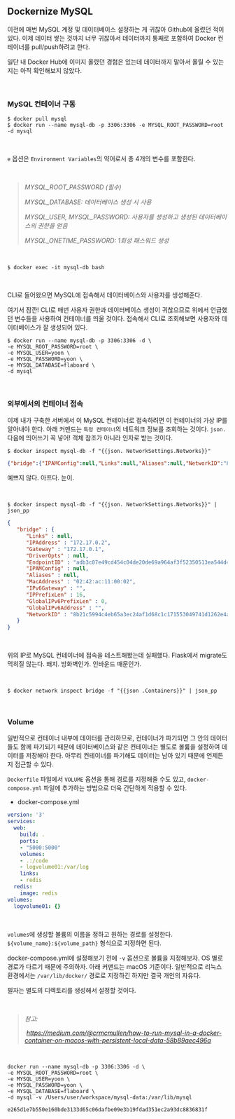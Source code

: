 ## Dockernize MySQL

이전에 매번 MySQL 계정 및 데이터베이스 설정하는 게 귀찮아 Github에 올렸던 적이 있다. 이제 데이터 쌓는 것까지 너무 귀찮아서 데이터까지 통째로 포함하여 Docker 컨테이너를 pull/push하려고 한다.

일단 내 Docker Hub에 이미지 올렸던 경험은 있는데 데이터까지 말아서 올릴 수 있는지는 아직 확인해보지 않았다.

<br>

### MySQL 컨테이너 구동

```
$ docker pull mysql
$ docker run --name mysql-db -p 3306:3306 -e MYSQL_ROOT_PASSWORD=root -d mysql
```

<br>

`e` 옵션은 `Environment Variables`의 약어로서 총 4개의 변수를 포함한다.

<br>

> *MYSQL_ROOT_PASSWORD (필수)*
>
> *MYSQL_DATABASE: 데이터베이스 생성 시 사용*
>
> *MYSQL_USER, MYSQL_PASSWORD: 사용자를 생성하고 생성된 데이터베이스의 권한을 얻음*
>
> *MYSQL_ONETIME_PASSWORD: 1회성 패스워드 생성*

<br>

```
$ docker exec -it mysql-db bash
```

<br>

CLI로 들어왔으면 MySQL에 접속해서 데이터베이스와 사용자를 생성해준다. 

여기서 잠깐! CLI로 매번 사용자 권한과 데이터베이스 생성이 귀찮으므로 위에서 언급했던 변수들을 사용하여 컨테이너를 띄울 것이다. 접속해서 CLI로 조회해보면 사용자와 데이터베이스가 잘 생성되어 있다.

```
$ docker run --name mysql-db -p 3306:3306 -d \
-e MYSQL_ROOT_PASSWORD=root \
-e MYSQL_USER=yoon \
-e MYSQL_PASSWORD=yoon \
-e MYSQL_DATABASE=flaboard \
-d mysql
```

<br>

### 외부에서의 컨테이너 접속

이제 내가 구축한 서버에서 이 MySQL 컨테이너로 접속하려면 이 컨테이너의 가상 IP를 알아내야 한다. 아래 커맨드는 `특정 컨테이너`의 네트워크 정보를 조회하는 것이다. `json.` 다음에 띄어쓰기 꼭 넣어! 객체 참조가 아니라 인자로 받는 것이다.

```
$ docker inspect mysql-db -f "{{json. NetworkSettings.Networks}}"
```

```json
{"bridge":{"IPAMConfig":null,"Links":null,"Aliases":null,"NetworkID":"8b21c5994c4eb65a3ec24af1d68c1c171553049741d1262e4a23b1de630782a1","EndpointID":"adb3c07e49cd454c04de20de69a964af3f52350513ea544d4216894cce24ea2a","Gateway":"172.17.0.1","IPAddress":"172.17.0.2","IPPrefixLen":16,"IPv6Gateway":"","GlobalIPv6Address":"","GlobalIPv6PrefixLen":0,"MacAddress":"02:42:ac:11:00:02","DriverOpts":null}}
```

예쁘지 않다. 아프다. 눈이.

<br>

```
$ docker inspect mysql-db -f "{{json. NetworkSettings.Networks}}" | json_pp
```

```json
{
   "bridge" : {
      "Links" : null,
      "IPAddress" : "172.17.0.2",
      "Gateway" : "172.17.0.1",
      "DriverOpts" : null,
      "EndpointID" : "adb3c07e49cd454c04de20de69a964af3f52350513ea544d4216894cce24ea2a",
      "IPAMConfig" : null,
      "Aliases" : null,
      "MacAddress" : "02:42:ac:11:00:02",
      "IPv6Gateway" : "",
      "IPPrefixLen" : 16,
      "GlobalIPv6PrefixLen" : 0,
      "GlobalIPv6Address" : "",
      "NetworkID" : "8b21c5994c4eb65a3ec24af1d68c1c171553049741d1262e4a23b1de630782a1"
   }
}
```

<br>

위의 IP로 MySQL 컨테이너에 접속을 테스트해봤는데 실패했다. Flask에서 migrate도 먹히질 않는다. 왜지. 방화벽인가. 인바운드 때문인가.

<br>

```
$ docker network inspect bridge -f "{{json .Containers}}" | json_pp
```

<br>

### Volume

일반적으로 컨테이너 내부에 데이터를 관리하므로, 컨테이너가 파기되면 그 안의 데이터들도 함께 파기되기 때문에 데이터베이스와 같은 컨테이너는 별도로 볼륨을 설정하여 데이터를 저장해야 한다. 아무리 컨테이너를 파기해도 데이터는 남아 있기 때문에 언제든지 접근할 수 있다.

`Dockerfile` 파일에서 `VOLUME` 옵션을 통해 경로를 지정해줄 수도 있고, `docker-compose.yml` 파일에 추가하는 방법으로 더욱 간단하게 적용할 수 있다.

- docker-compose.yml

```yaml
version: '3'
services:
  web:
    build: .
    ports:
    - "5000:5000"
    volumes:
    - .:/code
    - logvolume01:/var/log
    links:
    - redis
  redis:
    image: redis
volumes:
  logvolume01: {}
```

<br>

`volumes`에 생성할 볼륨의 이름을 정하고 원하는 경로를 설정한다. `${volume_name}:${volume_path}` 형식으로 지정하면 된다.

docker-compose.yml에 설정해보기 전에 `-v` 옵션으로 볼륨을 지정해보자. OS 별로 경로가 다르기 때문에 주의하자. 아래 커맨드는 macOS 기준이다. 일반적으로 리눅스 환경에서는 `/var/lib/docker/` 경로로 지정하긴 하지만 결국 개인의 자유다.

필자는 별도의 디렉토리를 생성해서 설정할 것이다.

<br>

> *참고:*
>
> ​	*https://medium.com/@crmcmullen/how-to-run-mysql-in-a-docker-container-on-macos-with-persistent-local-data-58b89aec496a*

<br>

```
docker run --name mysql-db -p 3306:3306 -d \
-e MYSQL_ROOT_PASSWORD=root \
-e MYSQL_USER=yoon \
-e MYSQL_PASSWORD=yoon \
-e MYSQL_DATABASE=flaboard \
-d mysql -v /Users/user/workspace/mysql-data:/var/lib/mysql
```

```
e265d1e7b550e160bde3133d65c06dafbe09e3b19fdad351ec2a93dc8836831f
```